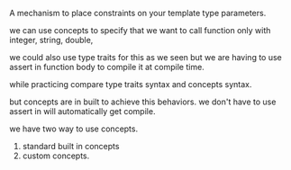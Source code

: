 A mechanism to place constraints on your template type parameters.

we can use concepts to specify that we want to call function only with integer, string, double,

we could also use type traits for this as we seen but we are having to use assert in function body to compile it at compile time.

while practicing compare type traits syntax and concepts syntax.

but concepts are in built to achieve this behaviors. we don't have to use assert in will automatically get compile.

we have two way to use concepts.

1. standard built in concepts
2. custom concepts.
